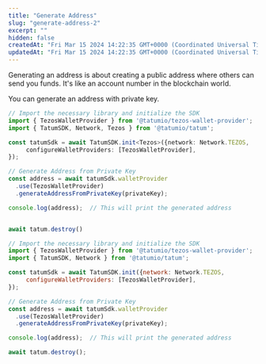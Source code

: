 ```yaml
---
title: "Generate Address"
slug: "generate-address-2"
excerpt: ""
hidden: false
createdAt: "Fri Mar 15 2024 14:22:35 GMT+0000 (Coordinated Universal Time)"
updatedAt: "Fri Mar 15 2024 14:22:35 GMT+0000 (Coordinated Universal Time)"
---
```

Generating an address is about creating a public address where others can send you funds. It's like an account number in the blockchain world.

You can generate an address with private key.

```typescript
// Import the necessary library and initialize the SDK
import { TezosWalletProvider } from '@tatumio/tezos-wallet-provider';
import { TatumSDK, Network, Tezos } from '@tatumio/tatum';

const tatumSdk = await TatumSDK.init<Tezos>({network: Network.TEZOS,
     configureWalletProviders: [TezosWalletProvider],
});

// Generate Address from Private Key
const address = await tatumSdk.walletProvider
  .use(TezosWalletProvider)
  .generateAddressFromPrivateKey(privateKey);

console.log(address);  // This will print the generated address


await tatum.destroy()

```
```javascript
// Import the necessary library and initialize the SDK
import { TezosWalletProvider } from '@tatumio/tezos-wallet-provider';
import { TatumSDK, Network } from '@tatumio/tatum';

const tatumSdk = await TatumSDK.init({network: Network.TEZOS,
     configureWalletProviders: [TezosWalletProvider],
});

// Generate Address from Private Key
const address = await tatumSdk.walletProvider
  .use(TezosWalletProvider)
  .generateAddressFromPrivateKey(privateKey);

console.log(address);  // This will print the generated address

await tatum.destroy();

```
